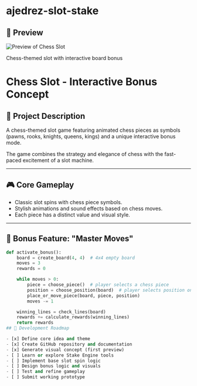 # ajedrez-slot-stake
## 🎨 Preview

![Preview of Chess Slot](./model.png)

Chess-themed slot with interactive board bonus
# Chess Slot - Interactive Bonus Concept

## 🎯 Project Description

A chess-themed slot game featuring animated chess pieces as symbols (pawns, rooks, knights, queens, kings) and a unique interactive bonus mode.

The game combines the strategy and elegance of chess with the fast-paced excitement of a slot machine.

---

## 🎮 Core Gameplay

- Classic slot spins with chess piece symbols.
- Stylish animations and sound effects based on chess moves.
- Each piece has a distinct value and visual style.

---

## 🧠 Bonus Feature: "Master Moves"

```python
def activate_bonus():
    board = create_board(4, 4)  # 4x4 empty board
    moves = 3
    rewards = 0

    while moves > 0:
        piece = choose_piece()  # player selects a chess piece
        position = choose_position(board)  # player selects position on the board
        place_or_move_piece(board, piece, position)
        moves -= 1

    winning_lines = check_lines(board)
    rewards += calculate_rewards(winning_lines)
    return rewards
## 🧭 Development Roadmap

- [x] Define core idea and theme
- [x] Create GitHub repository and documentation
- [x] Generate visual concept (first preview)
- [ ] Learn or explore Stake Engine tools
- [ ] Implement base slot spin logic
- [ ] Design bonus logic and visuals
- [ ] Test and refine gameplay
- [ ] Submit working prototype
